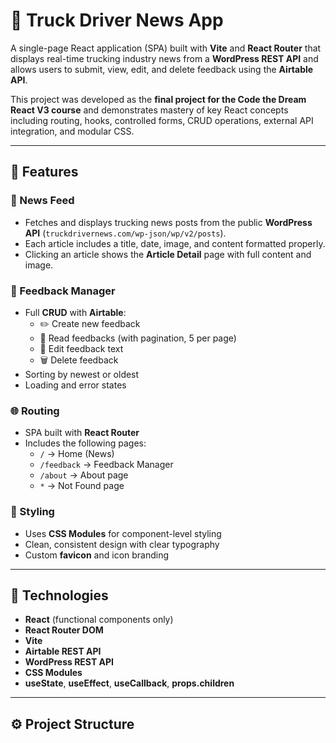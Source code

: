 # 📰 Truck Driver News App

A single-page React application (SPA) built with **Vite** and **React Router** that displays real-time trucking industry news from a **WordPress REST API** and allows users to submit, view, edit, and delete feedback using the **Airtable API**.

This project was developed as the **final project for the Code the Dream React V3 course** and demonstrates mastery of key React concepts including routing, hooks, controlled forms, CRUD operations, external API integration, and modular CSS.

---

## 🚀 Features

### 📰 News Feed

- Fetches and displays trucking news posts from the public **WordPress API** (`truckdrivernews.com/wp-json/wp/v2/posts`).
- Each article includes a title, date, image, and content formatted properly.
- Clicking an article shows the **Article Detail** page with full content and image.

### 💬 Feedback Manager

- Full **CRUD** with **Airtable**:
  - ✏️ Create new feedback
  - 📖 Read feedbacks (with pagination, 5 per page)
  - 🔁 Edit feedback text
  - 🗑️ Delete feedback
- Sorting by newest or oldest
- Loading and error states

### 🌐 Routing

- SPA built with **React Router**
- Includes the following pages:
  - `/` → Home (News)
  - `/feedback` → Feedback Manager
  - `/about` → About page
  - `*` → Not Found page

### 🎨 Styling

- Uses **CSS Modules** for component-level styling
- Clean, consistent design with clear typography
- Custom **favicon** and icon branding

---

## 🧠 Technologies

- **React** (functional components only)
- **React Router DOM**
- **Vite**
- **Airtable REST API**
- **WordPress REST API**
- **CSS Modules**
- **useState**, **useEffect**, **useCallback**, **props.children**

---

## ⚙️ Project Structure
